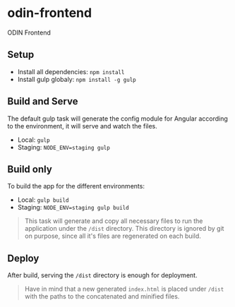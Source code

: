 # odin-frontend

ODIN Frontend

## Setup

- Install all dependencies: `npm install`
- Install gulp globaly: `npm install -g gulp`

## Build and Serve

The default gulp task will generate the config module for Angular according to the environment, it will serve and watch the files.

- Local: `gulp`
- Staging: `NODE_ENV=staging gulp`

## Build only

To build the app for the different environments:

- Local: `gulp build`
- Staging: `NODE_ENV=staging gulp build`

> This task will generate and copy all necessary files to run the application under the `/dist` directory. This directory is ignored by git on purpose, since all it's files are regenerated on each build.

## Deploy

After build, serving the `/dist` directory is enough for deployment.

> Have in mind that a new generated `index.html` is placed under `/dist` with the paths to the concatenated and minified files.
